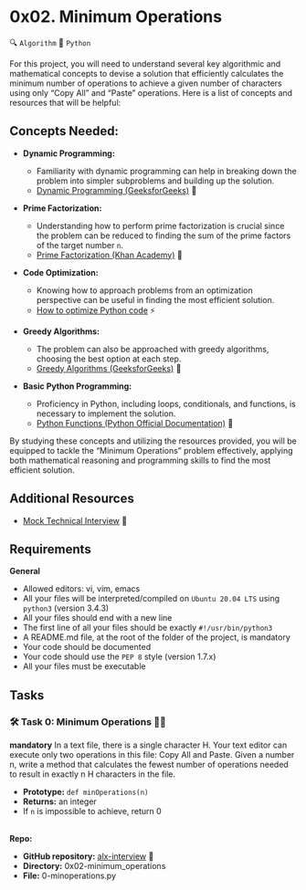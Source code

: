 # 0x02. Minimum Operations
🔍 `Algorithm` 🐍 `Python`

For this project, you will need to understand several key algorithmic and
mathematical concepts to devise a solution that efficiently calculates the
minimum number of operations to achieve a given number of characters using only
“Copy All” and “Paste” operations. Here is a list of concepts and resources
that will be helpful:

## Concepts Needed:

- **Dynamic Programming:**
  - Familiarity with dynamic programming can help in breaking down the problem
into simpler subproblems and building up the solution.
  - [Dynamic Programming (GeeksforGeeks)](https://www.geeksforgeeks.org/dynamic-programming/) 🧠

- **Prime Factorization:**
  - Understanding how to perform prime factorization is crucial since the
problem can be reduced to finding the sum of the prime factors of the target
number `n`.
  - [Prime Factorization (Khan Academy)](https://www.khanacademy.org/computing/computer-science/cryptography/comp-number-theory/v/unique-factorization-prime-factorization-theorem) 🔢

- **Code Optimization:**
  - Knowing how to approach problems from an optimization perspective can be
useful in finding the most efficient solution.
  - [How to optimize Python code](https://stackify.com/python-performance-tips/) ⚡️

- **Greedy Algorithms:**
  - The problem can also be approached with greedy algorithms, choosing the
best option at each step.
  - [Greedy Algorithms (GeeksforGeeks)](https://www.geeksforgeeks.org/greedy-algorithms/) 🤑

- **Basic Python Programming:**
  - Proficiency in Python, including loops, conditionals, and functions, is
necessary to implement the solution.
  - [Python Functions (Python Official Documentation)](https://docs.python.org/3/tutorial/controlflow.html#defining-functions) 🐍

By studying these concepts and utilizing the resources provided, you will be
equipped to tackle the “Minimum Operations” problem effectively, applying
both mathematical reasoning and programming skills to find the most efficient
solution.

## Additional Resources

- [Mock Technical Interview](https://www.pramp.com/) 📝

## Requirements
**General**

- Allowed editors: vi, vim, emacs
- All your files will be interpreted/compiled on `Ubuntu 20.04 LTS` using `python3` (version 3.4.3)
- All your files should end with a new line
- The first line of all your files should be exactly `#!/usr/bin/python3`
- A README.md file, at the root of the folder of the project, is mandatory
- Your code should be documented
- Your code should use the `PEP 8` style (version 1.7.x)
- All your files must be executable

## Tasks
### 🛠️ Task 0: Minimum Operations 📝🧮
**mandatory**
In a text file, there is a single character H. Your text editor can execute
only two operations in this file: Copy All and Paste. Given a number n, write a
method that calculates the fewest number of operations needed to result in
exactly n H characters in the file.

- **Prototype:** `def minOperations(n)`
- **Returns:** an integer
- If `n` is impossible to achieve, return 0
<br></br>

**Repo:**

- **GitHub repository:** [alx-interview](https://github.com/bshongwe/alx-interview) 📂
- **Directory:** 0x02-minimum_operations
- **File:** 0-minoperations.py

